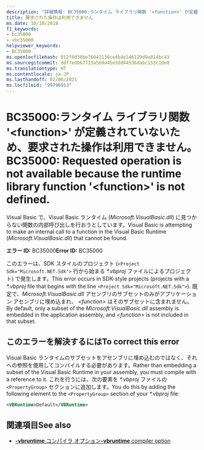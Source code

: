 ```yaml
---
description: "詳細情報: BC35000:ランタイム ライブラリ関数 '<function>' が定義されていないため、要求された操作は利用できません。"
title: 要求された操作は利用できません
ms.date: 10/10/2018
f1_keywords:
- bc35000
- vbc35000
helpviewer_keywords:
- BC35000
ms.openlocfilehash: 012f0d38be76042136ce4b4e146129d9a814bc43
ms.sourcegitcommit: ddf7edb67715a5b9a45e3dd44536dabc153c1de0
ms.translationtype: HT
ms.contentlocale: ja-JP
ms.lasthandoff: 02/06/2021
ms.locfileid: "99796913"
---
```

# <a name="bc35000-requested-operation-is-not-available-because-the-runtime-library-function-function-is-not-defined"></a><span data-ttu-id="f08bd-103">BC35000:ランタイム ライブラリ関数 '\<function>' が定義されていないため、要求された操作は利用できません。</span><span class="sxs-lookup"><span data-stu-id="f08bd-103">BC35000: Requested operation is not available because the runtime library function '\<function>' is not defined.</span></span>

<span data-ttu-id="f08bd-104">Visual Basic で、Visual Basic ランタイム (*Microsoft.VisualBasic.dll*) に見つからない関数の内部呼び出しを行おうとしています。</span><span class="sxs-lookup"><span data-stu-id="f08bd-104">Visual Basic is attempting to make an internal call to a function in the Visual Basic Runtime (*Microsoft.VisualBasic.dll*) that cannot be found.</span></span>

<span data-ttu-id="f08bd-105">**エラー ID:** BC35000</span><span class="sxs-lookup"><span data-stu-id="f08bd-105">**Error ID:** BC35000</span></span>

<span data-ttu-id="f08bd-106">このエラーは、SDK スタイルのプロジェクト (`<Project Sdk="Microsoft.NET.Sdk">` 行から始まる *\*.vbproj* ファイルによるプロジェクト) で発生します。</span><span class="sxs-lookup"><span data-stu-id="f08bd-106">This error occurs in SDK-style projects (projects with a *\*.vbproj* file that begins with the line `<Project Sdk="Microsoft.NET.Sdk">`).</span></span> <span data-ttu-id="f08bd-107">既定で、*Microsoft.VisualBasic.dll* アセンブリのサブセットのみがアプリケーション アセンブリに埋め込まれ、 *\<function>* はそのサブセットに含まれません。</span><span class="sxs-lookup"><span data-stu-id="f08bd-107">By default, only a subset of the *Microsoft.VisualBasic.dll* assembly is embedded in the application assembly, and *\<function>* is not included in that subset.</span></span>

## <a name="to-correct-this-error"></a><span data-ttu-id="f08bd-108">このエラーを解決するには</span><span class="sxs-lookup"><span data-stu-id="f08bd-108">To correct this error</span></span>

<span data-ttu-id="f08bd-109">Visual Basic ランタイムのサブセットをアセンブリに埋め込むのではなく、それへの参照を使用してコンパイルする必要があります。</span><span class="sxs-lookup"><span data-stu-id="f08bd-109">Rather than embedding a subset of the Visual Basic Runtime in your assembly, you must compile with a reference to it.</span></span> <span data-ttu-id="f08bd-110">これを行うには、次の要素を *\*.vbproj* ファイルの `<PropertyGroup>` セクションに追加します。</span><span class="sxs-lookup"><span data-stu-id="f08bd-110">You do this by adding the following element to the `<PropertyGroup>` section of your *\*.vbproj* file:</span></span>

```xml
<VBRuntime>Default</VBRuntime>
```

## <a name="see-also"></a><span data-ttu-id="f08bd-111">関連項目</span><span class="sxs-lookup"><span data-stu-id="f08bd-111">See also</span></span>

- [<span data-ttu-id="f08bd-112"> **-vbruntime** コンパイラ オプション</span><span class="sxs-lookup"><span data-stu-id="f08bd-112">**-vbruntime** compiler option</span></span>](../../reference/command-line-compiler/vbruntime.md)
